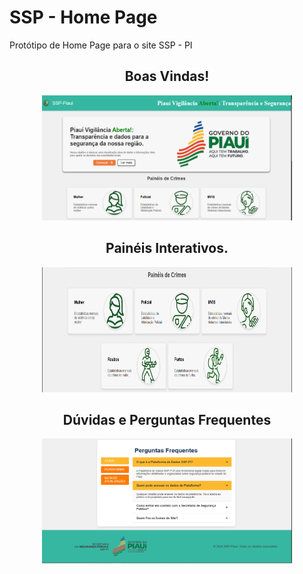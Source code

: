 # SSP - Home Page
Protótipo de Home Page para o site SSP - PI

<h2 align="center">Boas Vindas!</h2>
<p align="center">
    <img src="./imagens/homePage1.png" width="400" height="200"/>
</p>

<h2 align="center">Painéis Interativos.</h2>
<p align="center">
    <img src="./imagens/homePage2.png" width="400" height="200"/>
</p>

<h2 align="center"> Dúvidas e Perguntas Frequentes</h2>
<p align="center">
    <img src="./imagens/homePage3.png" width="400" height="200"/>
</p>

